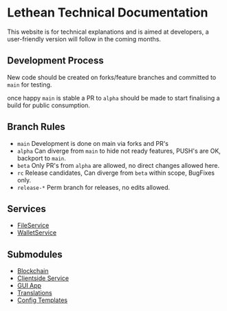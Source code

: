 # Lethean Technical Documentation

This website is for technical explanations and is aimed at developers, a user-friendly version will follow in the coming months.

## Development Process

New code should be created on forks/feature branches and committed to `main` for testing.

once happy `main` is stable a PR to `alpha` should be made to start finalising a build for public consumption.

## Branch Rules

- `main` Development is done on main via forks and PR's
- `alpha` Can diverge from `main` to hide not ready features, PUSH's are OK, backport to `main`.
- `beta` Only PR's from `alpha` are allowed, no direct changes allowed here.
- `rc` Release candidates, Can diverge from `beta` within scope, BugFixes only.
- `release-*` Perm branch for releases, no edits allowed.

## Services

* [FileService](services/filesystem.md)
* [WalletService](services/wallet.md)

## Submodules

- [Blockchain](https://github.com/letheanVPN/blockchain)
- [Clientside Service](https://github.com/letheanVPN/lthn)
- [GUI App](https://github.com/letheanVPN/app)
- [Translations](https://github.com/letheanVPN/i18n)
- [Config Templates](https://github.com/letheanVPN/config-templates)